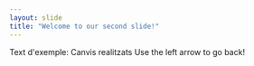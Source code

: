 ```yaml
---
layout: slide
title: "Welcome to our second slide!"
---
```

Text d'exemple: Canvis realitzats
Use the left arrow to go back!
